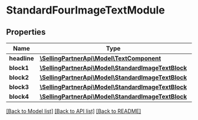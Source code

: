 # StandardFourImageTextModule

## Properties
Name | Type | Description | Notes
------------ | ------------- | ------------- | -------------
**headline** | [**\SellingPartnerApi\Model\TextComponent**](TextComponent.md) |  | [optional] 
**block1** | [**\SellingPartnerApi\Model\StandardImageTextBlock**](StandardImageTextBlock.md) |  | [optional] 
**block2** | [**\SellingPartnerApi\Model\StandardImageTextBlock**](StandardImageTextBlock.md) |  | [optional] 
**block3** | [**\SellingPartnerApi\Model\StandardImageTextBlock**](StandardImageTextBlock.md) |  | [optional] 
**block4** | [**\SellingPartnerApi\Model\StandardImageTextBlock**](StandardImageTextBlock.md) |  | [optional] 

[[Back to Model list]](../README.md#documentation-for-models) [[Back to API list]](../README.md#documentation-for-api-endpoints) [[Back to README]](../README.md)


